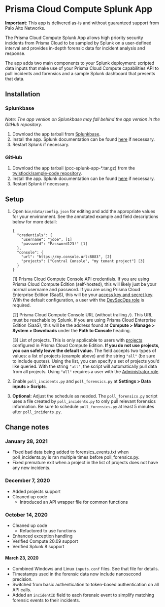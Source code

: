 # Prisma Cloud Compute Splunk App

**Important**: This app is delivered as-is and without guaranteed support from Palo Alto Networks.

The Prisma Cloud Compute Splunk App allows high priority security incidents from Prisma Cloud to be sampled by Splunk on a user-defined interval and provides in-depth forensic data for incident analysis and response.

The app adds two main components to your Splunk deployment: scripted data inputs that make use of your Prisma Cloud Compute capabilities API to pull incidents and forensics and a sample Splunk dashboard that presents that data.

## Installation
### Splunkbase
_Note: The app version on Splunkbase may fall behind the app version in the GitHub repository._
1. Download the app tarball from [Splunkbase](https://splunkbase.splunk.com/app/4555).
2. Install the app. Splunk documentation can be found [here](https://docs.splunk.com/Documentation/AddOns/released/Overview/Installingadd-ons) if necessary.
3. Restart Splunk if necessary.

### GitHub
1. Download the app tarball (pcc-splunk-app-*.tar.gz) from the [twistlock/sample-code repository](https://github.com/twistlock/sample-code/tree/master/siem/splunk).
2. Install the app. Splunk documentation can be found [here](https://docs.splunk.com/Documentation/AddOns/released/Overview/Installingadd-ons) if necessary.
3. Restart Splunk if necessary.

## Setup
1. Open `bin/data/config.json` for editing and add the appropriate values for your environment. See the annotated example and field descriptions below for more detail:
    ```
    {
      "credentials": {
        "username": "jdoe", [1]
        "password": "Password123!" [1]
      },
      "console": {
        "url": "https://my.console.url:8083", [2]
        "projects": ["Central Console", "my tenant project"] [3]
      }
    }
    ```

    [1] Prisma Cloud Compute Console API credentials. If you are using Prisma Cloud Compute Edition (self-hosted), this will likely just be your normal username and password. If you are using Prisma Cloud Enterprise Edition (SaaS), this will be your [access key and secret key](https://docs.twistlock.com/docs/enterprise_edition/authentication/access_keys.html#provisioning-access-keys). With the default configuration, a user with the [DevSecOps role](https://docs.twistlock.com/docs/compute_edition/authentication/user_roles.html#devsecops-user) is required.

    [2] Prisma Cloud Compute Console URL (without trailing `/`). This URL must be reachable by Splunk. If you are using Prisma Cloud Enterprise Edition (SaaS), this will be the address found at **Compute > Manage > System > Downloads** under the **Path to Console** heading.

    [3] List of projects. This is only applicable to users with [projects](https://docs.twistlock.com/docs/compute_edition/deployment_patterns/projects.html) configured in Prisma Cloud Compute Edition. **If you do not use projects, you can safely leave the default value.** The field accepts two types of values: a list of projects (example above) and the string `"all"` (be sure to include quotes). Using the list, you can specify a set of projects you'd like queried. With the string `"all"`, the script will automatically pull data from all projects. Using `"all"` requires a user with the [Administrator role](https://docs.twistlock.com/docs/compute_edition/authentication/user_roles.html#administrator).

2. Enable `poll_incidents.py` and `poll_forensics.py` at **Settings > Data inputs > Scripts**.

3. **Optional:** Adjust the schedule as needed. The `poll_forensics.py` script uses a file created by `poll_incidents.py` to only pull relevant forensics information. Be sure to schedule `poll_forensics.py` at least 5 minutes after `poll_incidents.py`.

## Change notes
### January 28, 2021
- Fixed bad data being added to forensics_events.txt when poll_incidents.py is ran multiple times before poll_forensics.py.
- Fixed premature exit when a project in the list of projects does not have any new incidents.

### December 7, 2020
- Added projects support
- Cleaned up code
  - Introduced an API wrapper file for common functions

### October 14, 2020
- Cleaned up code
  - Refactored to use functions
- Enhanced exception handling
- Verified Compute 20.09 support
- Verified Splunk 8 support

#### March 23, 2020
- Combined Windows and Linux `inputs.conf` files. See that file for details.
- Timestamps used in the forensic data now include nanosecond precision.
- Switched from basic authentication to token-based authentication on all API calls.
- Added an `incidentID` field to each forensic event to simplify matching forensic events to their incidents.
